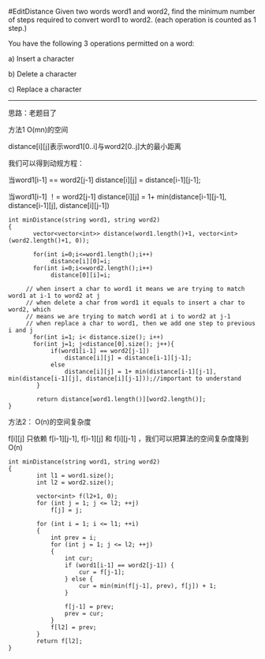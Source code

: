 #EditDistance
Given two words word1 and word2, find the minimum number of steps required to convert word1 to word2. (each operation is counted as 1 step.)

You have the following 3 operations permitted on a word:

a) Insert a character

b) Delete a character

c) Replace a character


---
思路：老题目了

方法1 O(mn)的空间

distance[i][j]表示word1[0..i]与word2[0..j]大的最小距离

我们可以得到动规方程：

当word1[i-1] == word2[j-1] distance[i][j] = distance[i-1][j-1];

当word1[i-1] ！= word2[j-1]
distance[i][j] = 1+ min(distance[i-1][j-1], distance[i-1][j], distance[i][j-1])

```
int minDistance(string word1, string word2)
{
       vector<vector<int>> distance(word1.length()+1, vector<int>(word2.length()+1, 0));
       
       for(int i=0;i<=word1.length();i++)
            distance[i][0]=i;
       for(int i=0;i<=word2.length();i++)
            distance[0][i]=i;
     
     // when insert a char to word1 it means we are trying to match word1 at i-1 to word2 at j
     // when delete a char from word1 it equals to insert a char to word2, which
     // means we are trying to match word1 at i to word2 at j-1
     // when replace a char to word1, then we add one step to previous i and j
       for(int i=1; i< distance.size(); i++)
       for(int j=1; j<distance[0].size(); j++){
            if(word1[i-1] == word2[j-1])
                distance[i][j] = distance[i-1][j-1];
            else
                distance[i][j] = 1+ min(distance[i-1][j-1], min(distance[i-1][j], distance[i][j-1]));//important to understand
        }
        
        return distance[word1.length()][word2.length()];
}
```

方法2：
O(n)的空间复杂度

f[i][j] 只依赖 f[i-1][j-1], f[i-1][j] 和 f[i][j-1] ，我们可以把算法的空间复杂度降到O(n)



```
int minDistance(string word1, string word2)
{
        int l1 = word1.size();
        int l2 = word2.size();

        vector<int> f(l2+1, 0);
        for (int j = 1; j <= l2; ++j)
            f[j] = j;

        for (int i = 1; i <= l1; ++i)
        {
            int prev = i;
            for (int j = 1; j <= l2; ++j)
            {
                int cur;
                if (word1[i-1] == word2[j-1]) {
                    cur = f[j-1];
                } else {
                    cur = min(min(f[j-1], prev), f[j]) + 1;
                }

                f[j-1] = prev;
                prev = cur;
            }
            f[l2] = prev;
        }
        return f[l2];
}
```
